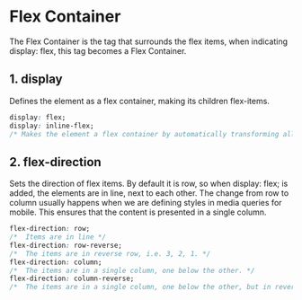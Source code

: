 # Flex Container

The Flex Container is the tag that surrounds the flex items, when indicating display: flex, this tag becomes a Flex Container.

## 1. display

Defines the element as a flex container, making its children flex-items.

```css
display: flex;
display: inline-flex;
/* Makes the element a flex container by automatically transforming all of its direct children into flex items.*/
```

## 2. flex-direction

Sets the direction of flex items. By default it is row, so when display: flex; is added, the elements are in line, next to each other.
The change from row to column usually happens when we are defining styles in media queries for mobile. This ensures that the content is presented in a single column.

```css
flex-direction: row;
/*  Items are in line */
flex-direction: row-reverse;
/*  The items are in reverse row, i.e. 3, 2, 1. */
flex-direction: column;
/*  The items are in a single column, one below the other. */
flex-direction: column-reverse;
/*  The items are in a single column, one below the other, but in reverse order: 3, 2 and 1. */
```
